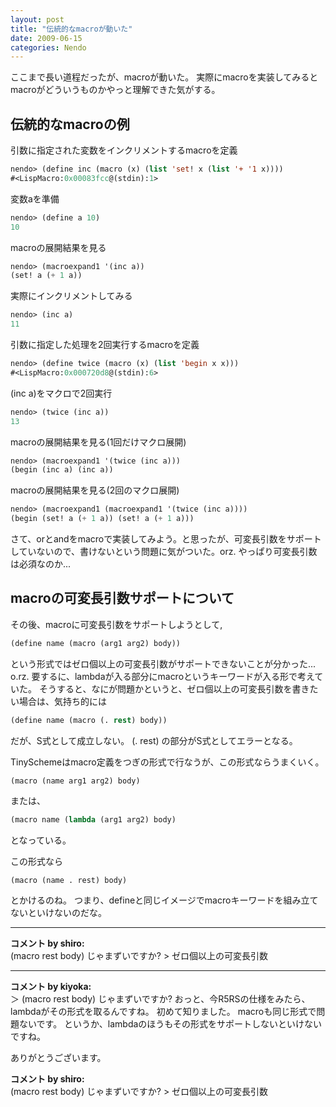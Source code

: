 ```yaml
---
layout: post
title: "伝統的なmacroが動いた"
date: 2009-06-15
categories: Nendo
---
```

ここまで長い道程だったが、macroが動いた。
実際にmacroを実装してみるとmacroがどういうものかやっと理解できた気がする。

## 伝統的なmacroの例

 引数に指定された変数をインクリメントするmacroを定義
```lisp
nendo> (define inc (macro (x) (list 'set! x (list '+ '1 x))))
#<LispMacro:0x00083fcc@(stdin):1>
```

 変数aを準備
```lisp
nendo> (define a 10)
10
```

 macroの展開結果を見る
```lisp
nendo> (macroexpand1 '(inc a))
(set! a (+ 1 a))
```

 実際にインクリメントしてみる
```lisp
nendo> (inc a)
11
```

 引数に指定した処理を2回実行するmacroを定義
```lisp
nendo> (define twice (macro (x) (list 'begin x x)))
#<LispMacro:0x000720d8@(stdin):6>
```

 (inc a)をマクロで2回実行
```lisp
nendo> (twice (inc a))
13
```

 macroの展開結果を見る(1回だけマクロ展開)
```lisp
nendo> (macroexpand1 '(twice (inc a)))
(begin (inc a) (inc a))
```

 macroの展開結果を見る(2回のマクロ展開)
```lisp
nendo> (macroexpand1 (macroexpand1 '(twice (inc a))))
(begin (set! a (+ 1 a)) (set! a (+ 1 a)))
```

さて、orとandをmacroで実装してみよう。と思ったが、可変長引数をサポートしていないので、書けないという問題に気がついた。orz.
やっぱり可変長引数は必須なのか...

## macroの可変長引数サポートについて
その後、macroに可変長引数をサポートしようとして,
```lisp
(define name (macro (arg1 arg2) body))
```
という形式ではゼロ個以上の可変長引数がサポートできないことが分かった... o.rz.
要するに、lambdaが入る部分にmacroというキーワードが入る形で考えていた。
そうすると、なにが問題かというと、ゼロ個以上の可変長引数を書きたい場合は、気持ち的には
```lisp
(define name (macro (. rest) body))
```
だが、S式として成立しない。 (. rest) の部分がS式としてエラーとなる。

TinySchemeはmacro定義をつぎの形式で行なうが、この形式ならうまくいく。
```
(macro (name arg1 arg2) body)
```
または、
```lisp
(macro name (lambda (arg1 arg2) body)
```
となっている。

この形式なら
```
(macro (name . rest) body)
```
とかけるのね。
つまり、defineと同じイメージでmacroキーワードを組み立てないといけないのだな。



---

**コメント by shiro:**  
(macro rest body) じゃまずいですか? > ゼロ個以上の可変長引数


---

**コメント by kiyoka:**  
＞ (macro rest body) じゃまずいですか?
おっと、今R5RSの仕様をみたら、lambdaがその形式を取るんですね。
初めて知りました。
macroも同じ形式で問題ないです。
というか、lambdaのほうもその形式をサポートしないといけないですね。

ありがとうございます。

**コメント by shiro:**  
(macro rest body) じゃまずいですか? > ゼロ個以上の可変長引数
